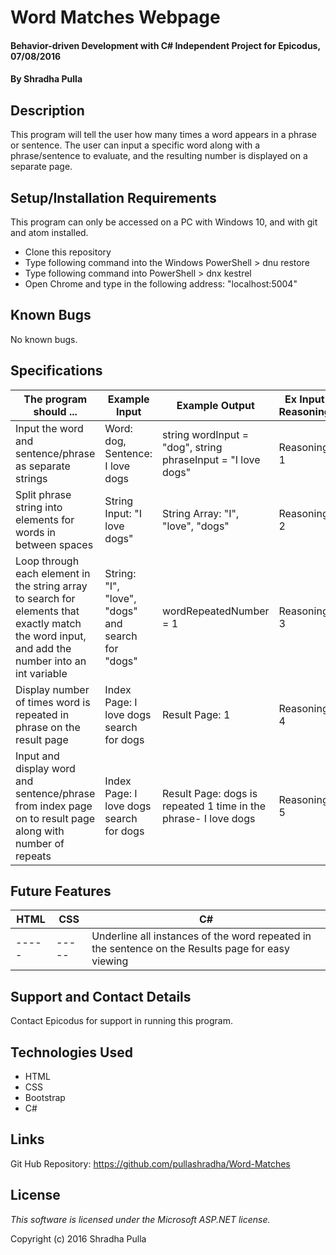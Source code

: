 # Word Matches Webpage

#### Behavior-driven Development with C# Independent Project for Epicodus, 07/08/2016

#### By Shradha Pulla

## Description

This program will tell the user how many times a word appears in a phrase or sentence. The user can input a specific word along with a phrase/sentence to evaluate, and the resulting number is displayed on a separate page.

## Setup/Installation Requirements

This program can only be accessed on a PC with Windows 10, and with git and atom installed.

* Clone this repository
* Type following command into the Windows PowerShell > dnu restore
* Type following command into PowerShell > dnx kestrel
* Open Chrome and type in the following address: "localhost:5004"

## Known Bugs

No known bugs.

## Specifications

The program should ... | Example Input | Example Output | Ex Input Reasoning
----- | ----- | ----- | -----
Input the word and sentence/phrase as separate strings | Word: dog, Sentence: I love dogs | string wordInput = "dog", string phraseInput = "I love dogs" | Reasoning 1
Split phrase string into elements for words in between spaces | String Input: "I love dogs" | String Array: "I", "love", "dogs" | Reasoning 2
Loop through each element in the string array to search for elements that exactly match the word input, and add the number into an int variable | String: "I", "love", "dogs" and search for "dogs" | wordRepeatedNumber = 1 | Reasoning 3
Display number of times word is repeated in phrase on the result page | Index Page: I love dogs search for dogs | Result Page: 1 | Reasoning 4
Input and display word and sentence/phrase from index page on to result page along with number of repeats | Index Page: I love dogs search for dogs | Result Page: dogs is repeated 1 time in the phrase- I love dogs | Reasoning 5

## Future Features

HTML | CSS | C#
----- | ----- | -----
----- | ----- | Underline all instances of the word repeated in the sentence on the Results page for easy viewing

## Support and Contact Details

Contact Epicodus for support in running this program.

## Technologies Used

* HTML
* CSS
* Bootstrap
* C#

## Links

Git Hub Repository: https://github.com/pullashradha/Word-Matches

## License

*This software is licensed under the Microsoft ASP.NET license.*

Copyright (c) 2016 Shradha Pulla
